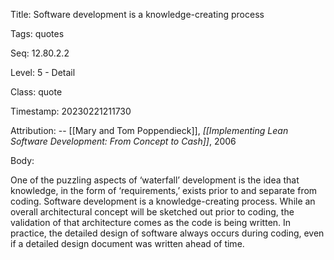 Title:  Software development is a knowledge-creating process

Tags:   quotes

Seq:    12.80.2.2

Level:  5 - Detail

Class:  quote

Timestamp: 20230221211730

Attribution: -- [[Mary and Tom Poppendieck]], *[[Implementing Lean Software Development: From Concept to Cash]]*, 2006

Body:

One of the puzzling aspects of ‘waterfall’ development is the idea that knowledge, in the form of ‘requirements,’ exists prior to and separate from coding. Software development is a knowledge-creating process. While an overall architectural concept will be sketched out prior to coding, the validation of that architecture comes as the code is being written. In practice, the detailed design of software always occurs during coding, even if a detailed design document was written ahead of time.
